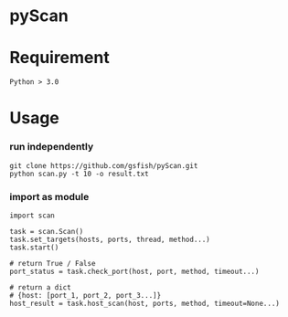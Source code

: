 # pyScan

# Requirement

`Python > 3.0`

# Usage

### run independently

```
git clone https://github.com/gsfish/pyScan.git
python scan.py -t 10 -o result.txt
```

### import as module

```
import scan

task = scan.Scan()
task.set_targets(hosts, ports, thread, method...)
task.start()

# return True / False
port_status = task.check_port(host, port, method, timeout...)

# return a dict
# {host: [port_1, port_2, port_3...]}
host_result = task.host_scan(host, ports, method, timeout=None...)
```
